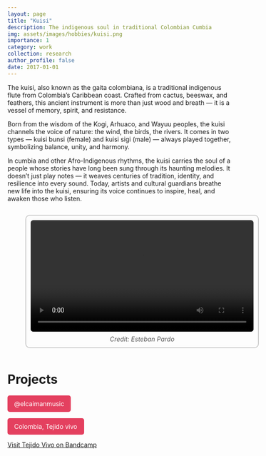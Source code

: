 ```yaml
---
layout: page
title: "Kuisi"
description: The indigenous soul in traditional Colombian Cumbia
img: assets/images/hobbies/kuisi.png
importance: 1
category: work
collection: research
author_profile: false
date: 2017-01-01
---
```


The kuisi, also known as the gaita colombiana, is a traditional indigenous flute from Colombia’s Caribbean coast. Crafted from cactus, beeswax, and feathers, this ancient instrument is more than just wood and breath — it is a vessel of memory, spirit, and resistance.

Born from the wisdom of the Kogi, Arhuaco, and Wayuu peoples, the kuisi channels the voice of nature: the wind, the birds, the rivers. It comes in two types — kuisi bunsi (female) and kuisi sigi (male) — always played together, symbolizing balance, unity, and harmony.

In cumbia and other Afro-Indigenous rhythms, the kuisi carries the soul of a people whose stories have long been sung through its haunting melodies. It doesn’t just play notes — it weaves centuries of tradition, identity, and resilience into every sound. Today, artists and cultural guardians breathe new life into the kuisi, ensuring its voice continues to inspire, heal, and awaken those who listen.

<div style="text-align: center;">
  <figure style="display: inline-block; border: 2px solid #ccc; padding: 10px; border-radius: 10px;">
    <video width="500" controls style="display: block; border-radius: 6px;">
      <source src="/assets/images/hobbies/kuisi_short.mp4" type="video/mp4">
      Your browser does not support the video tag.
    </video>
    <figcaption style="margin-top: 8px; font-style: italic; color: #555;">
      Credit: Esteban Pardo
    </figcaption>
  </figure>
</div>

# Projects

<a href="https://www.instagram.com/elcaimanmusic/" target="_blank" style="display:inline-block;padding:10px 15px;background:#E4405F;color:white;text-decoration:none;border-radius:5px;">@elcaimanmusic</a>

<a href="https://tejidovivo.bandcamp.com/" target="_blank" style="display:inline-block;padding:10px 15px;background:#E4405F;color:white;text-decoration:none;border-radius:5px;">Colombia, Tejido vivo </a>


[Visit Tejido Vivo on Bandcamp](https://tejidovivo.bandcamp.com/)
